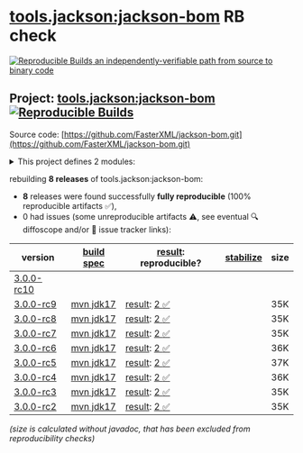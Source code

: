 [tools.jackson:jackson-bom](https://central.sonatype.com/artifact/tools.jackson/jackson-bom/versions) RB check
=======

[![Reproducible Builds](https://reproducible-builds.org/images/logos/rb.svg) an independently-verifiable path from source to binary code](https://reproducible-builds.org/)

## Project: [tools.jackson:jackson-bom](https://central.sonatype.com/artifact/tools.jackson/jackson-bom/versions) [![Reproducible Builds](https://img.shields.io/endpoint?url=https://raw.githubusercontent.com/jvm-repo-rebuild/reproducible-central/master/content/tools/jackson/jackson-bom/badge.json)](https://github.com/jvm-repo-rebuild/reproducible-central/blob/master/content/tools/jackson/jackson-bom/README.md)

Source code: [https://github.com/FasterXML/jackson-bom.git](https://github.com/FasterXML/jackson-bom.git)

<details><summary>This project defines 2 modules:</summary>

* [tools.jackson:jackson-base](https://central.sonatype.com/artifact/tools.jackson/jackson-base/overview)
* [tools.jackson:jackson-bom](https://central.sonatype.com/artifact/tools.jackson/jackson-bom/overview)
</details>

rebuilding **8 releases** of tools.jackson:jackson-bom:
- **8** releases were found successfully **fully reproducible** (100% reproducible artifacts :white_check_mark:),
- 0 had issues (some unreproducible artifacts :warning:, see eventual :mag: diffoscope and/or :memo: issue tracker links):

| version | [build spec](/BUILDSPEC.md) | [result](https://reproducible-builds.org/docs/jvm/): reproducible? | [stabilize](https://github.com/google/oss-rebuild/blob/main/cmd/stabilize/README.md) | size |
| -- | --------- | ------ | ------ | -- |
| [3.0.0-rc10](https://central.sonatype.com/artifact/tools.jackson/jackson-bom/3.0.0-rc10/pom) | | | |
| [3.0.0-rc9](https://central.sonatype.com/artifact/tools.jackson/jackson-bom/3.0.0-rc9/pom) | [mvn jdk17](jackson-bom-3.0.0-rc9.buildspec) | [result](jackson-bom-3.0.0-rc9.buildinfo): [2 :white_check_mark: ](jackson-bom-3.0.0-rc9.buildcompare) | | 35K |
| [3.0.0-rc8](https://central.sonatype.com/artifact/tools.jackson/jackson-bom/3.0.0-rc8/pom) | [mvn jdk17](jackson-bom-3.0.0-rc8.buildspec) | [result](jackson-bom-3.0.0-rc8.buildinfo): [2 :white_check_mark: ](jackson-bom-3.0.0-rc8.buildcompare) | | 35K |
| [3.0.0-rc7](https://central.sonatype.com/artifact/tools.jackson/jackson-bom/3.0.0-rc7/pom) | [mvn jdk17](jackson-bom-3.0.0-rc7.buildspec) | [result](jackson-bom-3.0.0-rc7.buildinfo): [2 :white_check_mark: ](jackson-bom-3.0.0-rc7.buildcompare) | | 35K |
| [3.0.0-rc6](https://central.sonatype.com/artifact/tools.jackson/jackson-bom/3.0.0-rc6/pom) | [mvn jdk17](jackson-bom-3.0.0-rc6.buildspec) | [result](jackson-bom-3.0.0-rc6.buildinfo): [2 :white_check_mark: ](jackson-bom-3.0.0-rc6.buildcompare) | | 36K |
| [3.0.0-rc5](https://central.sonatype.com/artifact/tools.jackson/jackson-bom/3.0.0-rc5/pom) | [mvn jdk17](jackson-bom-3.0.0-rc5.buildspec) | [result](jackson-bom-3.0.0-rc5.buildinfo): [2 :white_check_mark: ](jackson-bom-3.0.0-rc5.buildcompare) | | 37K |
| [3.0.0-rc4](https://central.sonatype.com/artifact/tools.jackson/jackson-bom/3.0.0-rc4/pom) | [mvn jdk17](jackson-bom-3.0.0-rc4.buildspec) | [result](jackson-bom-3.0.0-rc4.buildinfo): [2 :white_check_mark: ](jackson-bom-3.0.0-rc4.buildcompare) | | 36K |
| [3.0.0-rc3](https://central.sonatype.com/artifact/tools.jackson/jackson-bom/3.0.0-rc3/pom) | [mvn jdk17](jackson-bom-3.0.0-rc3.buildspec) | [result](jackson-bom-3.0.0-rc3.buildinfo): [2 :white_check_mark: ](jackson-bom-3.0.0-rc3.buildcompare) | | 35K |
| [3.0.0-rc2](https://central.sonatype.com/artifact/tools.jackson/jackson-bom/3.0.0-rc2/pom) | [mvn jdk17](jackson-bom-3.0.0-rc2.buildspec) | [result](jackson-bom-3.0.0-rc2.buildinfo): [2 :white_check_mark: ](jackson-bom-3.0.0-rc2.buildcompare) | | 35K |

<i>(size is calculated without javadoc, that has been excluded from reproducibility checks)</i>
